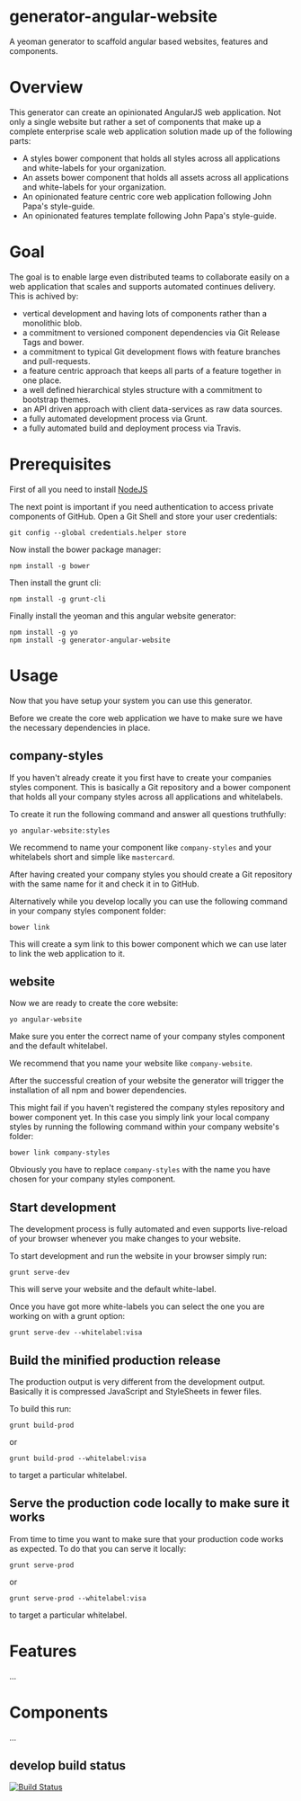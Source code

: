 # generator-angular-website
A yeoman generator to scaffold angular based websites, features and components.

# Overview
This generator can create an opinionated AngularJS web application. Not only a single website but rather a set of
components that make up a complete enterprise scale web application solution made up of the following parts:

- A styles bower component that holds all styles across all applications and white-labels for your organization.
- An assets bower component that holds all assets across all applications and white-labels for your organization.
- An opinionated feature centric core web application following John Papa's style-guide.
- An opinionated features template following John Papa's style-guide.

# Goal
The goal is to enable large even distributed teams to collaborate easily on a web application that scales and supports
automated continues delivery. This is achived by:

- vertical development and having lots of components rather than a monolithic blob.
- a commitment to versioned component dependencies via Git Release Tags and bower.
- a commitment to typical Git development flows with feature branches and pull-requests.
- a feature centric approach that keeps all parts of a feature together in one place.
- a well defined hierarchical styles structure with a commitment to bootstrap themes.
- an API driven approach with client data-services as raw data sources.
- a fully automated development process via Grunt.
- a fully automated build and deployment process via Travis.

# Prerequisites

First of all you need to install [NodeJS](http://nodejs.org)

The next point is important if you need authentication to access private components of GitHub. Open a Git Shell and
store your user credentials:

    git config --global credentials.helper store

Now install the bower package manager:

    npm install -g bower

Then install the grunt cli:

    npm install -g grunt-cli

Finally install the yeoman and this angular website generator:

    npm install -g yo
    npm install -g generator-angular-website

# Usage

Now that you have setup your system you can use this generator.

Before we create the core web application we have to make sure we have the necessary dependencies in place.

## company-styles

If you haven't already create it you first have to create your companies styles component.
This is basically a Git repository and a bower component that holds all your company styles
across all applications and whitelabels.

To create it run the following command and answer all questions truthfully:

    yo angular-website:styles

We recommend to name your component like ``company-styles`` and your whitelabels short and simple like ``mastercard``.

After having created your company styles you should create a Git repository with the same name for it and check it in to GitHub.

Alternatively while you develop locally you can use the following command in your company styles component folder:

    bower link

This will create a sym link to this bower component which we can use later to link the web application to it.

## website

Now we are ready to create the core website:

    yo angular-website

Make sure you enter the correct name of your company styles component and the default whitelabel.

We recommend that you name your website like ``company-website``.

After the successful creation of your website the generator will trigger the installation of all npm and bower dependencies.

This might fail if you haven't registered the company styles repository and bower component yet. In this case you simply
link your local company styles by running the following command within your company website's folder:

    bower link company-styles

Obviously you have to replace ``company-styles`` with the name you have chosen for your company styles component.

## Start development

The development process is fully automated and even supports live-reload of your browser whenever you make changes to your website.

To start development and run the website in your browser simply run:

    grunt serve-dev

This will serve your website and the default white-label.

Once you have got more white-labels you can select the one you are working on with a grunt option:

    grunt serve-dev --whitelabel:visa

## Build the minified production release

The production output is very different from the development output. Basically it is compressed JavaScript and StyleSheets in fewer files.

To build this run:

    grunt build-prod

or

    grunt build-prod --whitelabel:visa

to target a particular whitelabel.

## Serve the production code locally to make sure it works

From time to time you want to make sure that your production code works as expected. To do that you can serve it locally:

    grunt serve-prod

or

    grunt serve-prod --whitelabel:visa

to target a particular whitelabel.

# Features
...

# Components
...

## develop build status
[![Build Status](https://travis-ci.org/manapaho/generator-angular-website.svg?branch=develop)](https://travis-ci.org/manapaho/generator-angular-website)
